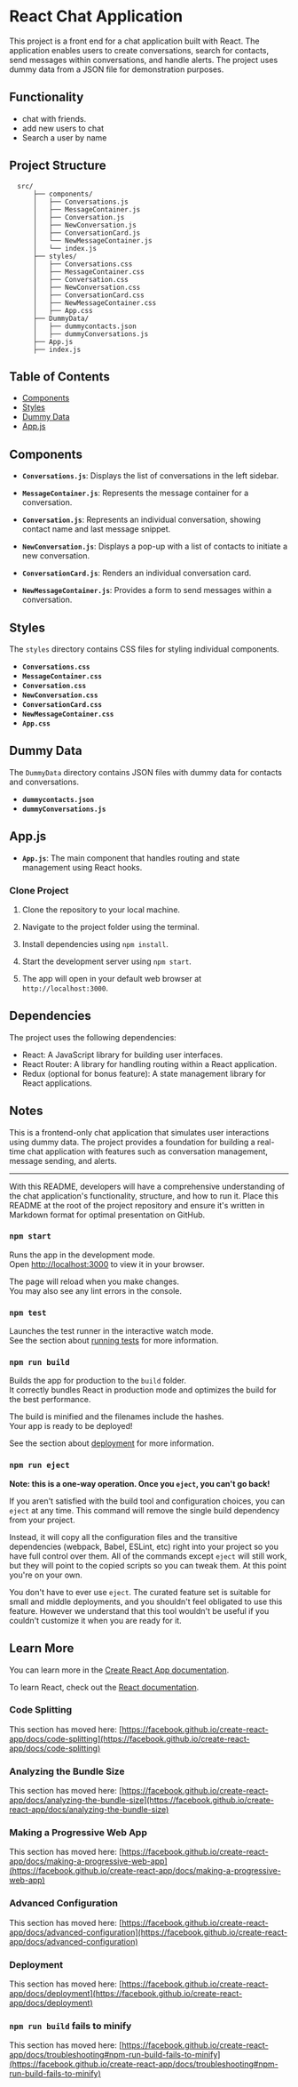# React Chat Application

This project is a front end for a chat application built with React. The application enables users to create conversations, search for contacts, send messages within conversations, and handle alerts. The project uses dummy data from a JSON file for demonstration purposes.



## Functionality

- chat with friends.
- add new users to chat
- Search a user by name






## Project Structure

      src/
          ├── components/
          │   ├── Conversations.js
          │   ├── MessageContainer.js
          │   ├── Conversation.js
          │   ├── NewConversation.js
          │   ├── ConversationCard.js
          │   └── NewMessageContainer.js
          │   └── index.js
          ├── styles/
          │   ├── Conversations.css
          │   ├── MessageContainer.css
          │   ├── Conversation.css
          │   ├── NewConversation.css
          │   ├── ConversationCard.css
          │   ├── NewMessageContainer.css
          │   ├── App.css
          ├── DummyData/
          │   ├── dummycontacts.json
          │   ├── dummyConversations.js
          ├── App.js
          ├── index.js




## Table of Contents

- [Components](#components)
- [Styles](#styles)
- [Dummy Data](#dummy-data)
- [App.js](#appjs)

## Components

- **`Conversations.js`**: Displays the list of conversations in the left sidebar.

- **`MessageContainer.js`**: Represents the message container for a conversation.

- **`Conversation.js`**: Represents an individual conversation, showing contact name and last message snippet.

- **`NewConversation.js`**: Displays a pop-up with a list of contacts to initiate a new conversation.

- **`ConversationCard.js`**: Renders an individual conversation card.

- **`NewMessageContainer.js`**: Provides a form to send messages within a conversation.

## Styles

The `styles` directory contains CSS files for styling individual components.

- **`Conversations.css`**
- **`MessageContainer.css`**
- **`Conversation.css`**
- **`NewConversation.css`**
- **`ConversationCard.css`**
- **`NewMessageContainer.css`**
- **`App.css`**

## Dummy Data

The `DummyData` directory contains JSON files with dummy data for contacts and conversations.

- **`dummycontacts.json`**
- **`dummyConversations.js`**

## App.js

- **`App.js`**: The main component that handles routing and state management using React hooks.

### Clone Project

1. Clone the repository to your local machine.

2. Navigate to the project folder using the terminal.

3. Install dependencies using `npm install`.

4. Start the development server using `npm start`.

5. The app will open in your default web browser at `http://localhost:3000`.

## Dependencies

The project uses the following dependencies:

- React: A JavaScript library for building user interfaces.
- React Router: A library for handling routing within a React application.
- Redux (optional for bonus feature): A state management library for React applications.

## Notes

This is a frontend-only chat application that simulates user interactions using dummy data. The project provides a foundation for building a real-time chat application with features such as conversation management, message sending, and alerts.

---

With this README, developers will have a comprehensive understanding of the chat application's functionality, structure, and how to run it. Place this README at the root of the project repository and ensure it's written in Markdown format for optimal presentation on GitHub.





### `npm start`

Runs the app in the development mode.\
Open [http://localhost:3000](http://localhost:3000) to view it in your browser.

The page will reload when you make changes.\
You may also see any lint errors in the console.

### `npm test`

Launches the test runner in the interactive watch mode.\
See the section about [running tests](https://facebook.github.io/create-react-app/docs/running-tests) for more information.

### `npm run build`

Builds the app for production to the `build` folder.\
It correctly bundles React in production mode and optimizes the build for the best performance.

The build is minified and the filenames include the hashes.\
Your app is ready to be deployed!

See the section about [deployment](https://facebook.github.io/create-react-app/docs/deployment) for more information.

### `npm run eject`

**Note: this is a one-way operation. Once you `eject`, you can't go back!**

If you aren't satisfied with the build tool and configuration choices, you can `eject` at any time. This command will remove the single build dependency from your project.

Instead, it will copy all the configuration files and the transitive dependencies (webpack, Babel, ESLint, etc) right into your project so you have full control over them. All of the commands except `eject` will still work, but they will point to the copied scripts so you can tweak them. At this point you're on your own.

You don't have to ever use `eject`. The curated feature set is suitable for small and middle deployments, and you shouldn't feel obligated to use this feature. However we understand that this tool wouldn't be useful if you couldn't customize it when you are ready for it.

## Learn More

You can learn more in the [Create React App documentation](https://facebook.github.io/create-react-app/docs/getting-started).

To learn React, check out the [React documentation](https://reactjs.org/).

### Code Splitting

This section has moved here: [https://facebook.github.io/create-react-app/docs/code-splitting](https://facebook.github.io/create-react-app/docs/code-splitting)

### Analyzing the Bundle Size

This section has moved here: [https://facebook.github.io/create-react-app/docs/analyzing-the-bundle-size](https://facebook.github.io/create-react-app/docs/analyzing-the-bundle-size)

### Making a Progressive Web App

This section has moved here: [https://facebook.github.io/create-react-app/docs/making-a-progressive-web-app](https://facebook.github.io/create-react-app/docs/making-a-progressive-web-app)

### Advanced Configuration

This section has moved here: [https://facebook.github.io/create-react-app/docs/advanced-configuration](https://facebook.github.io/create-react-app/docs/advanced-configuration)

### Deployment

This section has moved here: [https://facebook.github.io/create-react-app/docs/deployment](https://facebook.github.io/create-react-app/docs/deployment)

### `npm run build` fails to minify

This section has moved here: [https://facebook.github.io/create-react-app/docs/troubleshooting#npm-run-build-fails-to-minify](https://facebook.github.io/create-react-app/docs/troubleshooting#npm-run-build-fails-to-minify)
